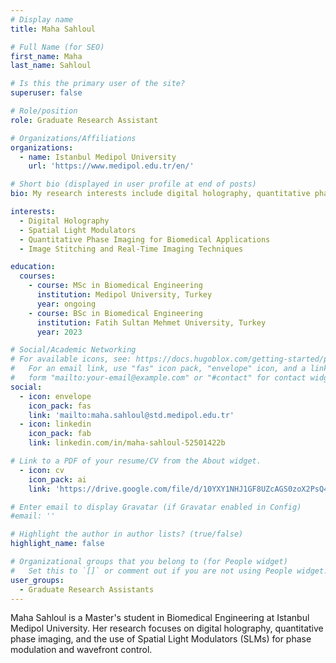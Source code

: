 ```yaml
---
# Display name
title: Maha Sahloul

# Full Name (for SEO)
first_name: Maha
last_name: Sahloul

# Is this the primary user of the site?
superuser: false

# Role/position
role: Graduate Research Assistant

# Organizations/Affiliations
organizations:
  - name: Istanbul Medipol University
    url: 'https://www.medipol.edu.tr/en/'

# Short bio (displayed in user profile at end of posts)
bio: My research interests include digital holography, quantitative phase imaging, and Spatial Light Modulators (SLMs)

interests:
  - Digital Holography
  - Spatial Light Modulators
  - Quantitative Phase Imaging for Biomedical Applications
  - Image Stitching and Real-Time Imaging Techniques

education:
  courses:
    - course: MSc in Biomedical Engineering
      institution: Medipol University, Turkey
      year: ongoing
    - course: BSc in Biomedical Engineering
      institution: Fatih Sultan Mehmet University, Turkey 
      year: 2023

# Social/Academic Networking
# For available icons, see: https://docs.hugoblox.com/getting-started/page-builder/#icons
#   For an email link, use "fas" icon pack, "envelope" icon, and a link in the
#   form "mailto:your-email@example.com" or "#contact" for contact widget.
social:
  - icon: envelope
    icon_pack: fas
    link: 'mailto:maha.sahloul@std.medipol.edu.tr'
  - icon: linkedin
    icon_pack: fab
    link: linkedin.com/in/maha-sahloul-52501422b

# Link to a PDF of your resume/CV from the About widget.
  - icon: cv
    icon_pack: ai
    link: 'https://drive.google.com/file/d/10YXY1NHJ1GF8UZcAGS0zoX2PsQ46zbqE/view?usp=sharing'

# Enter email to display Gravatar (if Gravatar enabled in Config)
#email: ''

# Highlight the author in author lists? (true/false)
highlight_name: false

# Organizational groups that you belong to (for People widget)
#   Set this to `[]` or comment out if you are not using People widget.
user_groups:
  - Graduate Research Assistants
---
```


Maha Sahloul is a Master's student in Biomedical Engineering at Istanbul Medipol University. Her research focuses on digital holography, quantitative phase imaging, and the use of Spatial Light Modulators (SLMs) for phase modulation and wavefront control.



